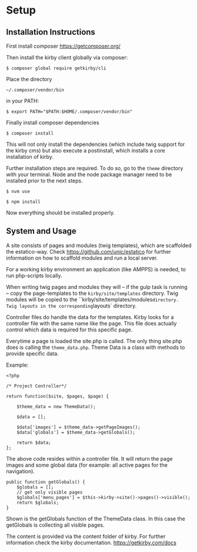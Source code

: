 # Setup

## Installation Instructions

First install composer
https://getcomposer.org/

Then install the kirby client globally via composer:

```$ composer global require getkirby/cli```


Place the directory

`~/.composer/vendor/bin`


in your PATH:

```$ export PATH="$PATH:$HOME/.composer/vendor/bin"```


Finally install composer dependencies

```$ composer install```

This will not only install the dependencies (which include twig support for the kirby cms) but also execute a postinstall, which installs a core installation of kirby.


Further installation steps are required. To do so, go to the `theme` directory with your terminal. Node and the node package manager need to be installed prior to the next steps.

```$ nvm use```

```$ npm install```

Now everything should be installed properly.





## System and Usage

A site consists of pages and modules (twig templates), which are scaffolded the estatico-way.
Check https://github.com/unic/estatico for further information on how to scaffold modules and run a local server.

For a working kirby environment an application (like AMPPS) is needed, to run php-scripts locally.

When writing twig pages and modules they will – if the gulp task is running – copy the page-templates to the `kirby/site/templates` directory. Twig modules will be copied to the ``kirby/site/templates/modules` directory. Twig layouts in the corresponding `layouts` directory.

Controller files do handle the data for the templates. Kirby looks for a controller file with the same name like the page. This file does actually control which data is required for this specific page.

Everytime a page is loaded the site.php is called. The only thing site.php does is calling the `theme_data.php`. Theme Data is a class with methods to provide specific data.

Example:
```
<?php

/* Project Controller*/

return function($site, $pages, $page) {

    $theme_data = new ThemeData();

    $data = [];

    $data['images'] = $theme_data->getPageImages();
    $data['globals'] = $theme_data->getGlobals();

    return $data;
};
```

The above code resides within a controller file. It will return the page images and some global data (for example: all active pages for the navigation).

```
public function getGlobals() {
	$globals = [];
	// get only visible pages
	$globals['menu_pages'] = $this->kirby->site()->pages()->visible();
	return $globals;
}
```

Shown is the getGlobals function of the ThemeData class. In this case the getGlobals is collecting all visible pages.


The content is provided via the content folder of kirby. For further information check the kirby documentation.
https://getkirby.com/docs
